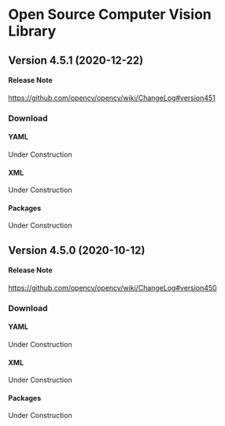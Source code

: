 # Open Source Computer Vision Library

## Version 4.5.1 (2020-12-22)

#### Release Note
https://github.com/opencv/opencv/wiki/ChangeLog#version451

### Download

#### YAML
Under Construction

#### XML
Under Construction

#### Packages
Under Construction

## Version 4.5.0 (2020-10-12)

#### Release Note
https://github.com/opencv/opencv/wiki/ChangeLog#version450

### Download

#### YAML
Under Construction

#### XML
Under Construction

#### Packages
Under Construction